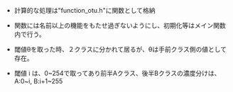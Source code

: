 - 計算的な処理は"function_otu.h"に関数として格納
- 関数には名前以上の機能をもたせ過ぎないようにし、初期化等はメイン関数内で行う。

- 閾値θを取った時、２クラスに分かれて居るが、θは手前クラス側の値として存在。
- 閾値 i は、0~254で取ってあり前半Aクラス、後半Bクラスの濃度分けは、A:0~i, B:i+1~255
